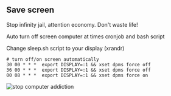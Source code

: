 
## Save screen

Stop infinity jail, attention economy. Don't waste life!

Auto turn off screen computer at times
cronjob and bash script

Change sleep.sh script to your display (xrandr)

```
# turn off/on screen automatically
30 00 * * *  export DISPLAY=:1 && xset dpms force off
36 00 * * *  export DISPLAY=:1 && xset dpms force off
00 08 * * *  export DISPLAY=:1 && xset dpms force on
```


<img src="sleep.png" alt="stop computer addiction">
